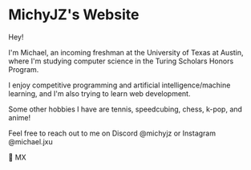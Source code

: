 # MichyJZ's Website
Hey!

I'm Michael, an incoming freshman at the University of Texas at Austin, where I'm studying computer science in the Turing Scholars Honors Program.

I enjoy competitive programming and artificial intelligence/machine learning, and I'm also trying to learn web development.

Some other hobbies I have are tennis, speedcubing, chess, k-pop, and anime!

Feel free to reach out to me on Discord @michyjz or Instagram @michael.jxu

🧡 MX
